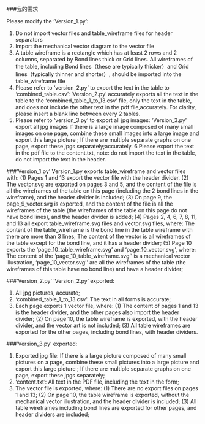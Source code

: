 ###我的需求

Please modify the ‘Version_1.py’:
1. Do not import vector files and table_wireframe files for header separators
2. Import the mechanical vector diagram to the vector file
3. A table wireframe is a rectangle which has at least 2 rows and 2 columns, separated by Bond lines thick or Grid lines.
All wireframes of the table, including Bond lines（these are typically thicker）and  Grid lines（typically thinner and shorter）, should be imported into the table_wireframe file
4. Please refer to ‘version_2.py’  to export the text in the table to ‘combined_table.csv’:
‘Version_2.py’ accurately exports all the text in the table to the ‘combined_table_1_to_13.csv’ file, only the text in the table, and does not include the other text in the pdf file,accurately.
For clarity, please insert a blank line between every 2 tables.
5. Please refer to ‘version_3.py’ to export all jpg images:
‘Version_3.py’ export all jpg images If there is a large image composed of many small images on one page, combine these small images into a large image and export this large picture
; If there are multiple separate graphs on one page, export these jpgs separately;accurately.
6.Please export the text in the pdf file to the content.txt, note: do not import the text in the table, do not import the text in the header.

###’Version_1.py’
Version_1.py exports table_wireframe and vector files with:
(1) Pages 1 and 13 export the vector file with the header divider.
(2) The vector.svg are exported on pages 3 and 5, and the content of the file is all the wireframes of the table on this page (including the 2 bond lines in the wireframe), and the header divider is included;
(3) On page 9, the page_9_vector.svg is exported, and the content of the file is all the wireframes of the table (the wireframes of the table on this page do not have bond lines), and the header divider is added;
(4) Pages 2, 4, 6, 7, 8, 11, and 13 all export table_wireframe.svg files and vector.svg files, where:
The content of the table_wireframe is the bond line in the table wireframe with there are more than 3 lines;
The content of the vector is all wireframes of the table except for the bond line, and it has a header divider;
(5) Page 10 exports the ‘page_10_table_wireframe.svg’ and ‘page_10_vector.svg’, where:
The content of the ‘page_10_table_wireframe.svg’’ is a mechanical vector illustration,
‘page_10_vector.svg’’ are all the wireframes of the table (the wireframes of this table have no bond line) and have a header divider;

###’Version_2.py’
 ’Version_2.py’ exported:
1. All jpg pictures, accurate;
2. ‘combined_table_1_to_13.csv’: The text in all forms is accurate;
3. Each page exports 1 vector file, where:
(1) The content of pages 1 and 13 is the header divider, and the other pages also import the header divider;
(2) On page 10, the table wireframe is exported, with the header divider, and the vector art is not included;
(3) All table wireframes are exported for the other pages, including bond lines, with header dividers.

###’Version_3.py’  exported:
1. Exported jpg file: If there is a large picture composed of many small pictures on a page, combine these small pictures into a large picture and export this large picture ; If there are multiple separate graphs on one page, export these jpgs separately;
2. ‘content.txt’: All text in the PDF file, including the text in the form;
3. The vector file is exported, where:
(1) There are no export files on pages 1 and 13;
(2) On page 10, the table wireframe is exported, without the mechanical vector illustration, and the header divider is included;
(3) All table wireframes including bond lines are exported for other pages, and header dividers are included;